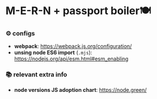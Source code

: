 # M-E-R-N + passport boiler🍽️

### ⚙️ configs
- **webpack**: https://webpack.js.org/configuration/
- **unsing node ES6 import** (`.mjs`): https://nodejs.org/api/esm.html#esm_enabling

### 📚 relevant extra info
- **node versions JS adoption chart**: https://node.green/